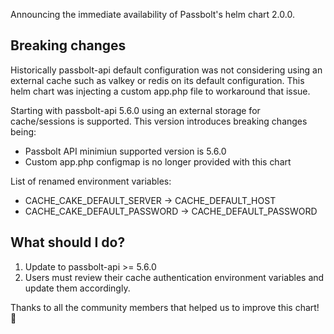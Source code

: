 Announcing the immediate availability of Passbolt's helm chart 2.0.0.

## Breaking changes

Historically passbolt-api default configuration was not considering using an external
cache such as valkey or redis on its default configuration. This helm chart was
injecting a custom app.php file to workaround that issue.

Starting with passbolt-api 5.6.0 using an external storage for cache/sessions is supported.
This version introduces breaking changes being:

- Passbolt API minimiun supported version is 5.6.0
- Custom app.php configmap is no longer provided with this chart

List of renamed environment variables:

- CACHE_CAKE_DEFAULT_SERVER -> CACHE_DEFAULT_HOST
- CACHE_CAKE_DEFAULT_PASSWORD -> CACHE_DEFAULT_PASSWORD

## What should I do?

1. Update to passbolt-api >= 5.6.0
2. Users must review their cache authentication environment variables and update
   them accordingly.

Thanks to all the community members that helped us to improve this chart! :tada:

